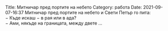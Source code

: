 Title: Митничар пред портите на небето
Category: работа
Date: 2021-09-07-16:37
Митничар пред портите на небето и Свети Петър го пита:   
&minus; Къде искаш &minus; в рая или в ада?   
&minus; Ами, някъде на границата, между двете ...
